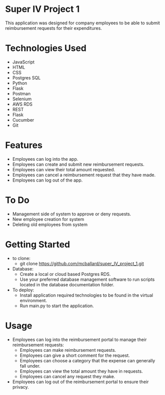 # Super IV Project 1
This application was designed for company employees to be able to submit reimbursement requests for their expenditures. 

# Technologies Used
- JavaScript
- HTML
- CSS
- Postgres SQL
- Python
- Flask
- Postman
- Selenium
- AWS RDS
- REST
- Flask
- Cucumber
- Git

# Features
- Employees can log into the app.
- Employees can create and submit new reimbursement requests.
- Employees can view their total amount requested.
- Employees can cancel a reimbursement request that they have made. 
- Employees can log out of the app.

# To Do
- Management side of system to approve or deny requests.
- New employee creation for system
- Deleting old employees from system

# Getting Started
- to clone:
  - git clone https://github.com/mcballard/super_IV_project_1.git
- Database:
  - Create a local or cloud based Postgres RDS.
  - Use your preferred database management software to run scripts located in the database documentation folder.
- To deploy:
  - Install application required technologies to be found in the virtual environment.
  - Run  main.py to start the application. 

# Usage
- Employees can log into the reimbursement portal to manage their reimbursement requests:
  - Employees can make reimbursement requests.
  - Employees can give a short comment for the request. 
  - Employees can choose a category that the expense can generally fall under.
  - Employees can view the total amount they have in requests.
  - Employees can cancel any request they make.
- Employees can log out of the reimbursement portal to ensure their privacy. 

